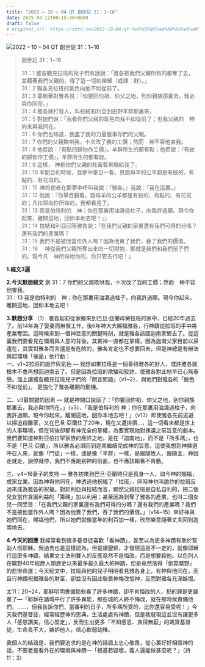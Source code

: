 ```yaml
---
title: "2022 – 10 – 04 QT 創世記 31：1~16"
date: 2025-04-12T00:15:48+0800
draft: false
# original_url: https://cmtc.tw/2022-10-04-qt-%e5%89%b5%e4%b8%96%e8%a8%98-31%ef%bc%9a116
---
```


![2022 – 10 – 04 QT 創世記 31：1\~16](/images/qt.jpg  "2022 – 10 – 04 QT 創世記 31：1\~16")

> 創世記 31：1\~16
>
> 31：1 雅各聽見拉班的兒子們有話說：「雅各把我們父親所有的都奪了去，並藉著我們父親的，得了這一切的榮耀（或譯：財）。」  
> 31：2 雅各見拉班的氣色向他不如從前了。  
> 31：3 耶和華對雅各說：「你要回你祖、你父之地，到你親族那裏去，我必與你同在。」  
> 31：4 雅各就打發人，叫拉結和利亞到田野羊群那裏來，  
> 31：5 對她們說：「我看你們父親的氣色向我不如從前了；但我父親的　神向來與我同在。  
> 31：6 你們也知道，我盡了我的力量服事你們的父親。  
> 31：7 你們的父親欺哄我，十次改了我的工價；然而　神不容他害我。  
> 31：8 他若說：『有點的歸你作工價』，羊群所生的都有點；他若說：『有紋的歸你作工價』，羊群所生的都有紋。  
> 31：9 這樣， 神把你們父親的牲畜奪來賜給我了。  
> 31：10 羊配合的時候，我夢中舉目一看，見跳母羊的公羊都是有紋的、有點的、有花斑的。  
> 31：11  神的使者在那夢中呼叫我說：『雅各。』我說：『我在這裏。』  
> 31：12 他說：『你舉目觀看，跳母羊的公羊都是有紋的、有點的、有花斑的；凡拉班向你所做的，我都看見了。  
> 31：13 我是伯特利的　神；你在那裏用油澆過柱子，向我許過願。現今你起來，離開這地，回你本地去吧！』」  
> 31：14 拉結和利亞回答雅各說：「在我們父親的家裏還有我們可得的分嗎？還有我們的產業嗎？  
> 31：15 我們不是被他當作外人嗎？因為他賣了我們，吞了我們的價值。  
> 31：16 　神從我們父親所奪出來的一切財物，那就是我們和我們孩子們的。現今凡　神所吩咐你的，你只管去行吧！」

**1.經文3遍**

**2.今天默想經文**
創 31：7 你們的父親欺哄我，十次改了我的工價；然而　神不容他害我。  
31：13 我是伯特利的　神；你在那裏用油澆過柱子，向我許過願。現今你起來，離開這地，回你本地去吧！

**3.默想分享**
（1） 雅各起初從家鄉來到巴旦‧亞蘭母舅拉班的家中，已經20年過去了。前14年為了娶妻而無償工作，後6年神大大賜福雅各，行神蹟從拉班的手中將產業奪回。這時候來到一個神旨意的關鍵時刻，就是雅各該回迦南家鄉去了。從這裏我們要看見在環境與人意的背後，其實神一直都在掌權，因為迦南父家目前以掃還在，其實對雅各而言還是有危險的，雅各肯定也不想要回去，但是神總是有辦法興起環境「催逼」他行動：  
一、v1\~2拉班的詭詐與氣色 — 我想如果拉班是一個善待雅各的好人，或許雅各就根本不會再想回迦南去了。但是因為拉班的欺騙和狡詐，使雅各對此地早已心無眷戀。加上讓雅各聽見拉班兒子們的「閒言閒語」（v1\~2），與他們對雅各的「臉色不如從前」， 更強化了雅各離開的動機。

二、v3最關鍵的因素 — 就是神開口說話了：「你要回你祖、你父之地，到你親族那裏去，我必與你同在。」（v3）、「我是伯特利的 神；你在那裏用油澆過柱子，向我許過願。現今你起來，離開這地，回你本地去吧！」（v13）即使雅各先前逃避以掃追殺離家，又在巴旦‧亞蘭住了20年，現在又遭排擠…，這一切看來都是世上的人事環境，但在背後卻都有神完全的掌權，為要實現祂對揀選之前旨意的劇本。我們要知道神對亞伯拉罕家族的應許之地，是在「迦南地」，而不是「所多瑪」，也不是「巴旦‧亞蘭」，所以雅各必須回到迦南繼續完成神的旨意。這使我想到神揀選呼召人來，就像「門徒」一樣，或是像「羊群」一樣，是跟隨牧人、跟隨主，神說走就走，說停就停，我們不應跑到神的前面，也不應該賴著不肯動。

三、v4\~16妻子的支持 — 雅各初來到巴旦‧亞蘭時只是孤身一人，如今神的賜福，成家立業。因為神與他同在，神透過他祝福了「拉班」，同時神也叫詭詐的拉班反過來成為雅各的祝福。對於利亞與拉結而言，顯然父親拉班是自私自利的，把二個兒女當作貪圖利益的「籌碼」加以利用；甚至因為剝奪了雅各的產業，也叫二個女兒一同受苦：「在我們父親的家裏還有我們可得的分嗎？還有我們的產業嗎？我們不是被他當作外人嗎？因為他賣了我們，吞了我們的價值。」（v14\~15）幸好神與她們同在，賜福他們，所以她們就像當年的利百加一樣，欣然樂意隨著丈夫回到迦南地去。

**4.今天的回應**
我經常看到很多基督徒喜歡「看神蹟」，甚至以為更多神蹟有助於幫助人信耶穌。我過去也是這樣認為，但是讀聖經，才發現這是不一定的，就像耶穌行這麼多神蹟，結果文士法利賽人的反應竟然不是悔改，而是想要殺他。以色列人在曠野40年經歷人類歷史以來最多最久最大的神蹟，但是竟然落得「倒斃曠野」的悲慘命運；今天經文中，拉班與他的兒子明明看見雅各身上，有神與他同在，而且行神蹟祝福雅各的財富，卻並沒有因此敬畏神悔改信神，反而對雅各充滿嫉恨。

太11：20\~24，耶穌明明責備那些看了許多神蹟，卻不肯悔改的人，犯的罪是更嚴重了—「耶穌在諸城中行了許多異能，那些城的人終不悔改，就在那時候責備他們，……，但我告訴你們，當審判的日子，所多瑪所受的，比你還容易受呢！」今天我們基督徒，經常經歷神的恩典，生活處處有神蹟，但是我發現這並沒有讓更多人「感恩讚美，信心堅定」，反而生出更多「不知感恩、貪得無厭」的媽寶基督徒，生命長不大，嫉妒他人，信心軟弱幼稚。

我個人的結論是，我們要追求的是在神的話語上忠心敬畏，從心裏好好相信神的話，不要老是看外在的環境與神蹟—「根基若毀壞，義人還能做甚麼呢？」（詩11：3）
